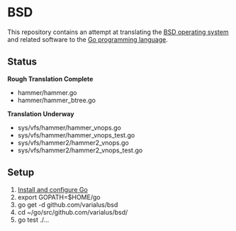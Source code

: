 BSD
===

This repository contains an attempt at translating the [BSD operating system][1] and related software to the [Go programming language][2].

Status
------

**Rough Translation Complete**

 - hammer/hammer.go
 - hammer/hammer_btree.go

**Translation Underway**

 - sys/vfs/hammer/hammer_vnops.go
 - sys/vfs/hammer/hammer_vnops_test.go
 - sys/vfs/hammer2/hammer2_vnops.go
 - sys/vfs/hammer2/hammer2_vnops_test.go

Setup
-----

 1. [Install and configure Go][3]
 2. export GOPATH=$HOME/go
 3. go get -d github.com/varialus/bsd
 4. cd ~/go/src/github.com/varialus/bsd/
 5. go test ./...

[1]:http://en.wikipedia.org/wiki/Berkeley_Software_Distribution
[2]:http://en.wikipedia.org/wiki/Go_%28programming_language%29
[3]:http://golang.org/doc/install
